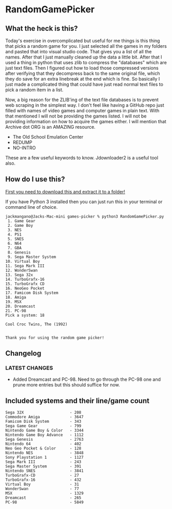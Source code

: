 # RandomGamePicker

## What the heck is this?

Today's exercise in overcomplicated but useful for me things is this thing that picks a random game for you. I just selected all the games in my folders and pasted that into visual studio code. That gives you a list of all the names. After that I just manually cleaned up the data a little bit. After that I used a thing in python that uses zlib to compress the "databases" which are just text files. Then I figured out how to load those compressed versions after verifying that they decompress back to the same original file, which they do save for an extra linebreak at the end which is fine. So basically I just made a complicated thing that could have just read normal text files to pick a random item in a list.

Now, a big reason for the ZLIB'ing of the text file databases is to prevent web scraping in the simplest way. I don't feel like having a GitHub repo just filled with names of video games and computer games in plain text. With that mentioned I will not be providing the games listed. I will not be providing information on how to acquire the games either. I will mention that Archive dot ORG is an AMAZING resource.

* The Old School Emulation Center
* REDUMP
* NO-INTRO

These are a few useful keywords to know. Jdownloader2 is a useful tool also.

## How do I use this?

[First you need to download this and extract it to a folder!](https://github.com/navjack/RandomGamePicker/releases/tag/AmigaAdded)

If you have Python 3 installed then you can just run this in your terminal or command line of choice.

```
jackmangano@Jacks-Mac-mini games-picker % python3 RandomGamePicker.py
 1. Game Gear
 2. Game Boy
 3. NES
 4. PS1
 5. SNES
 6. N64
 7. GBA
 8. Genesis
 9. Sega Master System
10. Virtual Boy
11. Sega Mark III
12. WonderSwan
13. Sega 32x
14. TurboGrafx-16
15. TurboGrafx CD
16. NeoGeo Pocket
17. Famicom Disk System
18. Amiga
19. MSX
20. Dreamcast
21. PC-98
Pick a system: 18

Cool Croc Twins, The (1992)


Thank you for using the random game picker!
```

## Changelog

### LATEST CHANGES

* Added Dreamcast and PC-98. Need to go through the PC-98 one and prune more entries but this should suffice for now.

## Included systems and their line/game count

```
Sega 32X                    - 208
Commodore Amiga             - 3647
Famicom Disk System         - 343
Sega Game Gear              - 799
Nintendo Game Boy & Color   - 3344
Nintendo Game Boy Advance   - 1112
Sega Genesis                - 2763
Nintendo 64                 - 402
Neo Geo Pocket & Color      - 128
Nintendo NES                - 3848
Sony Playstation 1          - 1127
Sega Mark III               - 243
Sega Master System          - 391
Nintendo SNES               - 3841
TurboGrafx-CD               - 27
TurboGrafx-16               - 432
Virtual Boy                 - 31
WonderSwan                  - 77
MSX                         - 1329
Dreamcast                   - 265
PC-98                       - 5849
```
